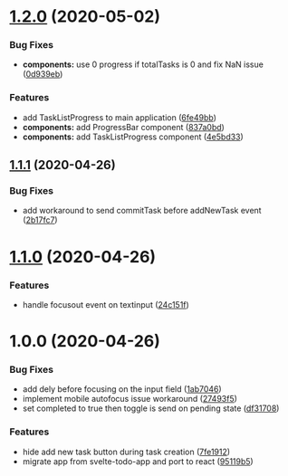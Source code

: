 # [1.2.0](https://github.com/martinemmert/fini-todo-app/compare/v1.1.1...v1.2.0) (2020-05-02)


### Bug Fixes

* **components:** use 0 progress if totalTasks is 0 and fix NaN issue ([0d939eb](https://github.com/martinemmert/fini-todo-app/commit/0d939eb0f4c5604891f3ba720cea86789bbc1640))


### Features

* add TaskListProgress to main application ([6fe49bb](https://github.com/martinemmert/fini-todo-app/commit/6fe49bb4ad5dd8625d1e19eb35fa38b896ed17b3))
* **components:** add ProgressBar component ([837a0bd](https://github.com/martinemmert/fini-todo-app/commit/837a0bd788a7da5259b55ee2005eb66af0af486f))
* **components:** add TaskListProgress component ([4e5bd33](https://github.com/martinemmert/fini-todo-app/commit/4e5bd334a3be29d8fd412ef7d803d50d22e25c6c))

## [1.1.1](https://github.com/martinemmert/fini-todo-app/compare/v1.1.0...v1.1.1) (2020-04-26)


### Bug Fixes

* add workaround to send commitTask before addNewTask event ([2b17fc7](https://github.com/martinemmert/fini-todo-app/commit/2b17fc7e385a35bd98f6728ca54919cc15b92889))

# [1.1.0](https://github.com/martinemmert/fini-todo-app/compare/v1.0.0...v1.1.0) (2020-04-26)


### Features

* handle focusout event on textinput ([24c151f](https://github.com/martinemmert/fini-todo-app/commit/24c151f483d680d8b72fb73b696f4ca2a5a3bc70))

# 1.0.0 (2020-04-26)


### Bug Fixes

* add dely before focusing on the input field ([1ab7046](https://github.com/martinemmert/fini-todo-app/commit/1ab704663d8b2329e3c2a2472acbc757691a7e64))
* implement mobile autofocus issue workaround ([27493f5](https://github.com/martinemmert/fini-todo-app/commit/27493f55dd2e118703bd0ceac07af765e57ef604))
* set completed to true then toggle is send on pending state ([df31708](https://github.com/martinemmert/fini-todo-app/commit/df3170805027824457edd1a66670c8660dcf7e3e))


### Features

* hide add new task button during task creation ([7fe1912](https://github.com/martinemmert/fini-todo-app/commit/7fe1912d75e30ae0c65e68042841ea769579ac19))
* migrate app from svelte-todo-app and port to react ([95119b5](https://github.com/martinemmert/fini-todo-app/commit/95119b5bed3909fa488b4b4309fcc7aa737aa616))
